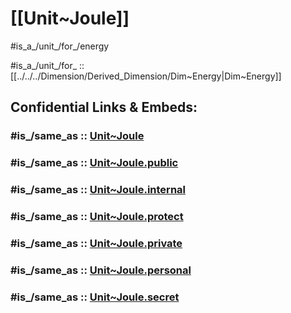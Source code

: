 
# [[Unit~Joule]] 

#is_a_/unit_/for_/energy 

#is_a_/unit_/for_ :: [[../../../Dimension/Derived_Dimension/Dim~Energy|Dim~Energy]] 


## Confidential Links & Embeds: 

### #is_/same_as :: [Unit~Joule](/_Standards/Unit/SI-Unit/derived_Unit/Unit~Joule.md) 

### #is_/same_as :: [Unit~Joule.public](/_public/Unit/SI-Unit/derived_Unit/Unit~Joule.public.md) 

### #is_/same_as :: [Unit~Joule.internal](/_internal/Unit/SI-Unit/derived_Unit/Unit~Joule.internal.md) 

### #is_/same_as :: [Unit~Joule.protect](/_protect/Unit/SI-Unit/derived_Unit/Unit~Joule.protect.md) 

### #is_/same_as :: [Unit~Joule.private](/_private/Unit/SI-Unit/derived_Unit/Unit~Joule.private.md) 

### #is_/same_as :: [Unit~Joule.personal](/_personal/Unit/SI-Unit/derived_Unit/Unit~Joule.personal.md) 

### #is_/same_as :: [Unit~Joule.secret](/_secret/Unit/SI-Unit/derived_Unit/Unit~Joule.secret.md)

